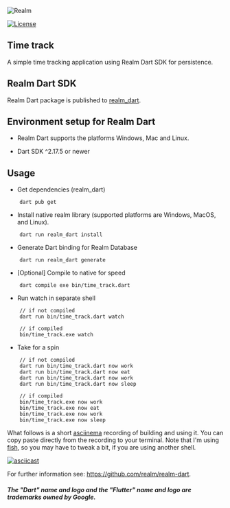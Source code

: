 ![Realm](https://github.com/realm/realm-dart/raw/main/logo.png)

[![License](https://img.shields.io/badge/License-Apache-blue.svg)](LICENSE)

## Time track

A simple time tracking application using Realm Dart SDK for persistence.

## Realm Dart SDK

Realm Dart package is published to [realm_dart](https://pub.dev/packages/realm_dart).

## Environment setup for Realm Dart

* Realm Dart supports the platforms Windows, Mac and Linux.

* Dart SDK ^2.17.5 or newer

## Usage

* Get dependencies (realm_dart)
```
    dart pub get
```
* Install native realm library (supported platforms are Windows, MacOS, and Linux).
```
    dart run realm_dart install
```
* Generate Dart binding for Realm Database
```
    dart run realm_dart generate
```
* [Optional] Compile to native for speed
```
    dart compile exe bin/time_track.dart 
```
* Run watch in separate shell
```
    // if not compiled
    dart run bin/time_track.dart watch
    
    // if compiled
    bin/time_track.exe watch
```

* Take for a spin
```
    // if not compiled
    dart run bin/time_track.dart now work
    dart run bin/time_track.dart now eat
    dart run bin/time_track.dart now work
    dart run bin/time_track.dart now sleep
    
    // if compiled
    bin/time_track.exe now work
    bin/time_track.exe now eat
    bin/time_track.exe now work
    bin/time_track.exe now sleep
```

What follows is a short [asciinema](https://asciinema.org/) recording of building and using it. You can copy paste directly from the recording to your terminal. Note that I'm using [fish](https://fishshell.com/), so you may have to tweak a bit, if you are using another shell.

[![asciicast](https://asciinema.org/a/rE6itBIrq0Ts4JNkzhaFUAPI1.svg)](https://asciinema.org/a/rE6itBIrq0Ts4JNkzhaFUAPI1)

For further information see: https://github.com/realm/realm-dart.

##### The "Dart" name and logo and the "Flutter" name and logo are trademarks owned by Google. 